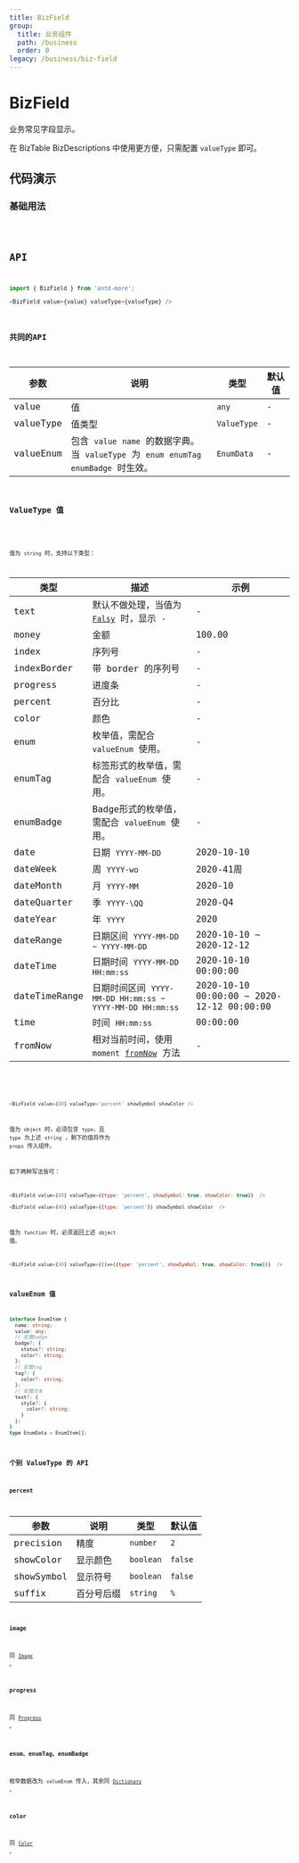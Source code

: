 ```yaml
---
title: BizField
group:
  title: 业务组件
  path: /business
  order: 0
legacy: /business/biz-field
---
```


# BizField

业务常见字段显示。

在 BizTable BizDescriptions 中使用更方便，只需配置 `valueType` 即可。

## 代码演示

### 基础用法

<code src="./demos/Demo1.tsx" />

## API

```typescript
import { BizField } from 'antd-more';

<BizField value={value} valueType={valueType} />
```

### 共同的API

参数 | 说明 | 类型 | 默认值 |
------------- | ------------- | ------------- | ------------- |
value  | 值 | `any` | - |
valueType  | 值类型 | `ValueType` | - |
valueEnum  | 包含 `value` `name` 的数据字典。<br/>当 `valueType` 为 `enum` `enumTag` `enumBadge` 时生效。 | `EnumData` | - |

### ValueType 值

<code src="./demos/valueType.tsx" />

值为 `string` 时，支持以下类型：

类型 | 描述 | 示例 |
------------- | ------------- | ------------- |
text  | 默认不做处理，当值为 [`Falsy`](https://developer.mozilla.org/zh-CN/docs/Glossary/Falsy) 时，显示 `-` | - |
money  | 金额 | 100.00 |
index  | 序列号 | - |
indexBorder  | 带 border 的序列号 | - |
progress  | 进度条 | - |
percent  | 百分比 | - |
color  | 颜色 | - |
enum  | 枚举值，需配合 `valueEnum` 使用。 | - |
enumTag  | 标签形式的枚举值，需配合 `valueEnum` 使用。 | - |
enumBadge  | Badge形式的枚举值，需配合 `valueEnum` 使用。 | - |
date  | 日期 `YYYY-MM-DD` | 2020-10-10 |
dateWeek  | 周 `YYYY-wo` | 2020-41周 |
dateMonth  | 月 `YYYY-MM` | 2020-10 |
dateQuarter  | 季 `YYYY-\QQ` | 2020-Q4 |
dateYear  | 年 `YYYY` | 2020 |
dateRange  | 日期区间 `YYYY-MM-DD ~ YYYY-MM-DD` | 2020-10-10 ~ 2020-12-12 |
dateTime  | 日期时间 `YYYY-MM-DD HH:mm:ss` | 2020-10-10 00:00:00 |
dateTimeRange  | 日期时间区间 `YYYY-MM-DD HH:mm:ss ~ YYYY-MM-DD HH:mm:ss` | 2020-10-10 00:00:00 ~ 2020-12-12 00:00:00 |
time  | 时间 `HH:mm:ss` | 00:00:00 |
fromNow  | 相对当前时间，使用 `moment` [`fromNow`](http://momentjs.cn/docs/#/displaying/fromnow/) 方法 | - |

<br/>

```javascript
<BizField value={40} valueType='percent' showSymbol showColor />
```

值为 `object` 时，必须包含 `type`，且 `type` 为上述 `string` ，剩下的值将作为 `props` 传入组件。

如下两种写法皆可：

```javascript
<BizField value={40} valueType={{type: 'percent', showSymbol: true, showColor: true}}  />

<BizField value={40} valueType={{type: 'percent'}} showSymbol showColor  />
```

值为 `function` 时，必须返回上述 `object` 值。

```javascript
<BizField value={40} valueType={()=>({type: 'percent', showSymbol: true, showColor: true})}  />
```

### valueEnum 值

```typescript
interface EnumItem {
  name: string;
  value: any;
  // 配置badge
  badge?: {
    status?: string;
    color?: string;
  };
  // 配置tag
  tag?: {
    color?: string;
  };
  // 配置文本
  text?: {
    style?: {
      color?: string;
    }
  };
}
type EnumData = EnumItem[];
```

### 个别 ValueType 的 API

#### percent

参数 | 说明 | 类型 | 默认值 |
------------- | ------------- | ------------- | ------------- |
precision  | 精度 | `number` | `2` |
showColor  | 显示颜色 | `boolean` | `false` |
showSymbol  | 显示符号 | `boolean` | `false` |
suffix  | 百分号后缀 | `string` | `%` |

#### image

同 [`Image`](https://ant-design.gitee.io/components/image-cn/#API) 。

#### progress

同 [`Progress`](https://ant-design.gitee.io/components/progress-cn/#API) 。

#### enum、enumTag、enumBadge

枚举数据改为 `valueEnum` 传入，其余同 [`Dictionary`](https://doly-dev.github.io/antd-more/site/v1/index.html#/common/dictionary?anchor=dictionary-1) 。

#### color

同 [`Color`](https://doly-dev.github.io/antd-more/site/v1/index.html#/common/color?anchor=api) 。
